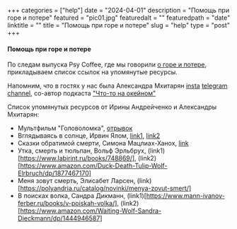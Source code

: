 
+++
categories = ["help"]
date = "2024-04-01"
description = "Помощь при горе и потере"
featured = "pic01.jpg"
featuredalt = ""
featuredpath = "date"
linktitle = ""
title = "Помощь при горе и потере"
slug = "help"
type = "post"
+++

#### Помощь при горе и потере

По следам выпуска Psy Coffee, где мы говорили [о горе и потере](https://www.youtube.com/watch?v=DPWAc8se8XA&t=767s), прикладываем список ссылок на упомянутые ресурсы.

Напомним, что в гостях у нас была Александра Мхитарян [insta](https://www.instagram.com/im.ok.you.are.ok/) [telegram channel](https://t.me/iamokyouok), со-автор подкаста ["Что-то на окейном"](https://podcasts.apple.com/ru/podcast/%D1%87%D1%82%D0%BE-%D1%82%D0%BE-%D0%BD%D0%B0-%D0%BE%D0%BA%D0%B5%D0%B9%D0%BD%D0%BE%D0%BC/id1718119225)

Список упомянутых ресурсов от Ирины Андрейченко и Александры Мхитарян:
- Мультфильм "Головоломка", [отрывок](https://youtu.be/2YaTfmwBJas?si=bxRKkRf3mNqhrHqr)
- Вглядываясь в солнце, Ирвин Ялом, [link1](https://www.labirint.ru/books/508475/), [link2](https://www.amazon.de/-/en/Irvin-D-Yalom/dp/0470401818)
- Сказки обратимой смерти, Симона Мацлиах-Ханох, [link](https://www.labirint.ru/books/463167/)
- Утка, смерть и тюльпан, Вольф Эрльбрух, (link1)[https://www.labirint.ru/books/748869/], (link2)[https://www.amazon.com/Duck-Death-Tulip-Wolf-Elrbruch/dp/1877467170]
- Меня зовут смерть, Элисабет Ларсен, (link)[https://polyandria.ru/catalog/novinki/menya-zovut-smert/]
- В поисках волка, Сандра Дикманн, (link1)[https://www.mann-ivanov-ferber.ru/books/v-poiskah-volka/], (link2)[https://www.amazon.com/Waiting-Wolf-Sandra-Dieckmann/dp/1444946587]
